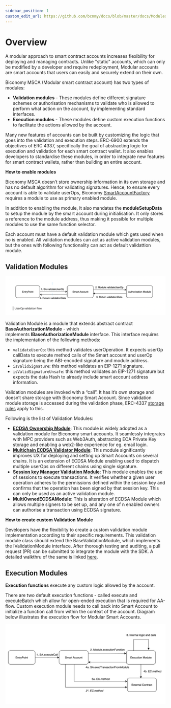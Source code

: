 ```yaml
---
sidebar_position: 1
custom_edit_url: https://github.com/bcnmy/docs/blob/master/docs/Modules/overview.md
---
```

# Overview

A modular approach to smart contract accounts increases flexibility for deploying and managing contracts. Unlike "static" accounts, which can only be modified by a developer and require redeployment, Modular accounts are smart accounts that users can easily and securely extend on their own.

Biconomy MSCA (Modular smart contract account) has two types of modules:
- **Validation modules** - These modules define different signature schemes or authorisation mechanisms to validate who is allowed to perform what action on the account, by implementing standard interfaces.
- **Execution modules** - These modules define custom execution functions to facilitate the actions allowed by the account.

Many new features of accounts can be built by customizing the logic that goes into the validation and execution steps. ERC-6900 extends the objectives of ERC 4337, specifically the goal of abstracting logic for execution and validation for each smart contract wallet. It also enables developers to standardise these modules, in order to integrate new features for smart contract wallets, rather than building an entire account.

**How to enable modules**

Biconomy MSCA doesn’t store ownership information in its own storage and has no default algorithm for validating signatures. Hence, to ensure every account is able to validate userOps,  Biconomy [SmartAccountFactory](https://github.com/bcnmy/scw-contracts/blob/main/contracts/smart-account/factory/SmartAccountFactory.sol#L73) requires a module to use as primary enabled module. 

In addition to enabling the module, It also mandates the **moduleSetupData** to setup the module by the smart account during initialisation. It only stores a reference to the module address, thus making it possible for multiple modules to use the same function selector.

Each account must have a default validation module which gets used when no is enabled. All validation modules can act as active validation modules, but the ones with following functionality can act as default validattion module.

## Validation Modules
![validationModule.png](../images/modules/validationModule.png)

Validation Module is a module that extends abstract contract **BaseAuthorizationModule** - which implements **IBaseAuthorizationModule** interface. This interface requires the implementation of the following methods:

- `validateUserOp`: this method validates userOperation. It expects userOp callData to execute method calls of the Smart account and userOp signature being the ABI-encoded signature and module address.
- `isValidSignature`: this method validates an EIP-1271 signature.
- `isValidSignatureUnsafe`: this method validates an EIP-1271 signature but expects the data Hash to already include smart account address information.

Validation modules are invoked with a “call”. It has it’s own storage and doesn’t share storage with Biconomy Smart Account. Since validation module storage is accessed during the validation phase, ERC-4337 [storage rules](https://github.com/eth-infinitism/account-abstraction/blob/abff2aca61a8f0934e533d0d352978055fddbd96/eip/EIPS/eip-4337.md#storage-associated-with-an-address) apply to this.

Following is the list of Validation Modules:

- [**ECDSA Ownership Module**](ecdsa.mdx): This module is widely adopted as a validation module for Biconomy smart accounts. It seamlessly integrates with MPC providers such as Web3Auth, abstracting EOA Private Key storage and enabling a web2-like experience for eg. email login.
- [**Multichain ECDSA Validator Module**](multichain.mdx): This module significantly improves UX for deploying and setting up Smart Accounts on several chains. It is an extension of ECDSA Module enabling used to dispatch multiple userOps on different chains using single signature.
- [**Session key Manager Validation Module**](sessionvalidationmodule.mdx): This module enables the use of sessions to execute  transactions. It verifies whether a given user operation adheres to the permissions defined within the session key and confirms that the operation has been signed by that session key. This can only be used as an active validation module.
- **MultiOwnedECDSAModule**: This is alteration of ECDSA Module which allows multiple signers to be set up, and any one of n enabled owners can authorise a transaction using ECDSA signature. 

**How to create custom Validation Module**

Developers have the flexibility to create a custom validation module implementation according to their specific requirements. This validation module class should extend the BaseValidationModule, which implements the IValidationModule interface. After thorough testing and auditing, a pull request (PR) can be submitted to integrate the module with the SDK. A detailed walkthru of the same is linked [here](/tutorials/customValidationModule).

## Execution Modules

**Execution functions** execute any custom logic allowed by the account.

There are two default execution functions - called execute and executeBatch which allow for open-ended execution that is required for AA-flow. Custom execution module needs to call back into Smart Account to initialize a function call from within the context of the account. 
Diagram below illustrates the execution flow for Modular Smart Accounts.

![executionModule.png](../images/modules/executionModule.png)

